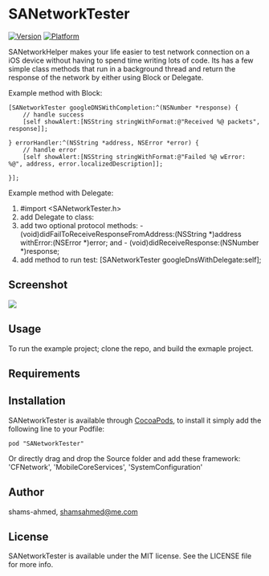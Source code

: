# SANetworkTester

[![Version](http://cocoapod-badges.herokuapp.com/v/SANetworkTester/badge.png)](http://cocoadocs.org/docsets/SANetworkTester)
[![Platform](http://cocoapod-badges.herokuapp.com/p/SANetworkTester/badge.png)](http://cocoadocs.org/docsets/SANetworkTester)

SANetworkHelper makes your life easier to test network connection on a iOS device without having to spend time writing lots of code. Its has a few simple class methods that run in a background thread and return the response of the network by either using Block or Delegate.

Example method with Block:

    [SANetworkTester googleDNSWithCompletion:^(NSNumber *response) {
        // handle success
        [self showAlert:[NSString stringWithFormat:@"Received %@ packets", response]];
        
    } errorHandler:^(NSString *address, NSError *error) {
        // handle error
        [self showAlert:[NSString stringWithFormat:@"Failed %@ wError: %@", address, error.localizedDescription]];

    }];

Example method with Delegate:

1. #import <SANetworkTester.h>
2. add Delegate to class: <SANetworkTesterDelegate>
3. add two optional protocol methods: - (void)didFailToReceiveResponseFromAddress:(NSString *)address withError:(NSError *)error; and - (void)didReceiveResponse:(NSNumber *)response;
5. add method to run test: [SANetworkTester googleDnsWithDelegate:self];

## Screenshot
<img src="https://raw.github.com/shams-ahmed/SANetworkTester/Resources/Screenshot.png">

## Usage

To run the example project; clone the repo, and build the exmaple project.

## Requirements

## Installation

SANetworkTester is available through [CocoaPods](http://cocoapods.org), to install
it simply add the following line to your Podfile:

    pod "SANetworkTester"

Or directly drag and drop the Source folder and add these framework: 'CFNetwork', 'MobileCoreServices', 'SystemConfiguration'

## Author

shams-ahmed, shamsahmed@me.com

## License

SANetworkTester is available under the MIT license. See the LICENSE file for more info.

